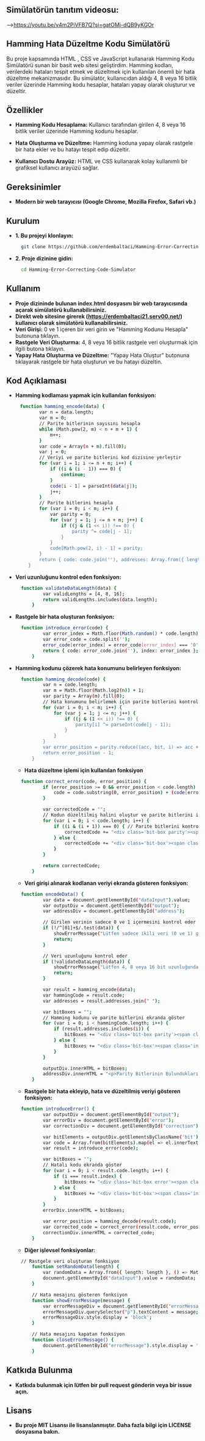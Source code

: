 ## Simülatörün tanıtım videosu:
-->https://youtu.be/v4m2PiVFB7Q?si=gatOMj-dQB9yKGOr
## Hamming Hata Düzeltme Kodu Simülatörü
Bu proje kapsamında HTML , CSS ve JavaScript kullanarak Hamming Kodu Simülatörü sunan bir basit web sitesi geliştirdim. Hamming kodları, verilerdeki hataları tespit etmek ve düzeltmek için kullanılan önemli bir hata düzeltme mekanizmasıdır. Bu simülatör, kullanıcıdan aldığı 4, 8 veya 16 bitlik veriler üzerinde Hamming kodu hesaplar, hataları yapay olarak oluşturur ve düzeltir.

## Özellikler
- **Hamming Kodu Hesaplama:** Kullanıcı tarafından girilen 4, 8 veya 16 bitlik veriler üzerinde Hamming kodunu hesaplar.

- **Hata Oluşturma ve Düzeltme:** Hamming koduna yapay olarak rastgele bir hata ekler ve bu hatayı tespit edip düzeltir.

- **Kullanıcı Dostu Arayüz:** HTML ve CSS kullanarak kolay kullanımlı bir grafiksel kullanıcı arayüzü sağlar.


## Gereksinimler
- **Modern bir web tarayıcısı (Google Chrome, Mozilla Firefox, Safari vb.)**


## Kurulum
- **1. Bu projeyi klonlayın:**
  ```bash
    git clone https://github.com/erdembaltaci/Hamming-Error-Correcting-Code-Simulator.git
  ```
- **2. Proje dizinine gidin:**
  ```bash
    cd Hamming-Error-Correcting-Code-Simulator
  ```

## Kullanım
- **Proje dizininde bulunan index.html dosyasını bir web tarayıcısında açarak simülatörü kullanabilirsiniz.**
- **Direkt web sitesine girerek (https://erdembaltaci21.serv00.net/) kullanıcı olarak simülatörü kullanabilirsiniz.**
- **Veri Girişi:** 0 ve 1 içeren bir veri girin ve "Hamming Kodunu Hesapla" butonuna tıklayın.
- **Rastgele Veri Oluşturma:** 4, 8 veya 16 bitlik rastgele veri oluşturmak için ilgili butona tıklayın.
- **Yapay Hata Oluşturma ve Düzeltme:** "Yapay Hata Oluştur" butonuna tıklayarak rastgele bir hata oluşturun ve bu hatayı düzeltin.


## Kod Açıklaması

- **Hamming kodlaması yapmak için kullanılan fonksiyon:**
```bash
     function hamming_encode(data) {
            var n = data.length;
            var m = 0;
            // Parite bitlerinin sayısını hesapla
            while (Math.pow(2, m) < n + m + 1) {
                m++;
            }
            var code = Array(n + m).fill(0);
            var j = 0;
            // Veriyi ve parite bitlerini kod dizisine yerleştir
            for (var i = 1; i <= n + m; i++) {
                if ((i & (i - 1)) === 0) {
                    continue;
                }
                code[i - 1] = parseInt(data[j]);
                j++;
            }
            // Parite bitlerini hesapla
            for (var i = 0; i < m; i++) {
                var parity = 0;
                for (var j = 1; j <= n + m; j++) {
                    if ((j & (1 << i)) !== 0) {
                        parity ^= code[j - 1];
                    }
                }
                code[Math.pow(2, i) - 1] = parity;
            }
            return { code: code.join(''), addresses: Array.from({ length: m }, (_, i) => Math.pow(2, i) - 1) };
        }
  ```


- **Veri uzunluğunu kontrol eden fonksiyon:**
  ```bash
    function validateDataLength(data) {
            var validLengths = [4, 8, 16];
            return validLengths.includes(data.length);
        }
  ```

- **Rastgele bir hata oluşturan fonksiyon:**
  ```bash
    function introduce_error(code) {
            var error_index = Math.floor(Math.random() * code.length);
            var error_code = code.split('');
            error_code[error_index] = error_code[error_index] === '0' ? '1' : '0';
            return { code: error_code.join(''), index: error_index };
        }
  ```

- **Hamming kodunu çözerek hata konumunu belirleyen fonksiyon:**
  ```bash
    function hamming_decode(code) {
            var n = code.length;
            var m = Math.floor(Math.log2(n)) + 1;
            var parity = Array(m).fill(0);
            // Hata konumunu belirlemek için parite bitlerini kontrol et
            for (var i = 0; i < m; i++) {
                for (var j = 1; j <= n; j++) {
                    if ((j & (1 << i)) !== 0) {
                        parity[i] ^= parseInt(code[j - 1]);
                    }
                }
            }
            var error_position = parity.reduce((acc, bit, i) => acc + (bit * Math.pow(2, i)), 0);
            return error_position - 1;  
        }
  ```
  - **Hata düzeltme işlemi için kullanılan fonksiyon**
  ```bash
    function correct_error(code, error_position) {
            if (error_position >= 0 && error_position < code.length) {
                code = code.substring(0, error_position) + (code[error_position] === '0' ? '1' : '0') + code.substring(error_position + 1);
            }

            var correctedCode = "";
            // Kodun düzeltilmiş halini oluştur ve parite bitlerini işaretle
            for (var i = 0; i < code.length; i++) {
                if ((i & (i + 1)) === 0) { // Parite bitlerini kontrol et
                    correctedCode += "<div class='bit-box parity'><span class='index-number'>" + (i + 1) + "</span><span class='bit'>" + code[i] + "</span></div>";
                } else {
                    correctedCode += "<div class='bit-box'><span class='index-number'>" + (i + 1) + "</span><span class='bit'>" + code[i] + "</span></div>";
                }
            }

            return correctedCode;
        }
  ```
   - **Veri girişi alınarak kodlanan veriyi ekranda gösteren fonksiyon:**
  ```bash
    function encodeData() {
            var data = document.getElementById("dataInput").value;
            var outputDiv = document.getElementById("output");
            var addressDiv = document.getElementById("address");

            // Girilen verinin sadece 0 ve 1 içermesini kontrol eder
            if (!/^[01]+$/.test(data)) {
                showErrorMessage("Lütfen sadece ikili veri (0 ve 1) giriniz!");
                return;
            }

            // Veri uzunluğunu kontrol eder
            if (!validateDataLength(data)) {
                showErrorMessage("Lütfen 4, 8 veya 16 bit uzunluğunda veri giriniz!");
                return;
            }

            var result = hamming_encode(data);
            var hammingCode = result.code;
            var addresses = result.addresses.join(" ");

            var bitBoxes = "";
            // Hamming kodunu ve parite bitlerini ekranda göster
            for (var i = 0; i < hammingCode.length; i++) {
                if (result.addresses.includes(i)) {
                    bitBoxes += "<div class='bit-box parity'><span class='index-number'>" + (i + 1) + "</span><span class='bit'>" + hammingCode[i] + "</span></div>";
                } else {
                    bitBoxes += "<div class='bit-box'><span class='index-number'>" + (i + 1) + "</span><span class='bit'>" + hammingCode[i] + "</span></div>";
                }
            }

            outputDiv.innerHTML = bitBoxes;
            addressDiv.innerHTML = "<p>Parity Bitlerinin Bulundukları  İndis Numaraları: " + addresses + "</p>";
        }
  ```
  - **Rastgele bir hata ekleyip, hata ve düzeltilmiş veriyi gösteren fonksiyon:**
  ```bash
    function introduceError() {
            var outputDiv = document.getElementById("output");
            var errorDiv = document.getElementById("error");
            var correctionDiv = document.getElementById("correction");

            var bitElements = outputDiv.getElementsByClassName('bit');
            var code = Array.from(bitElements).map(el => el.innerText).join('');
            var result = introduce_error(code);

            var bitBoxes = "";
            // Hatalı kodu ekranda göster
            for (var i = 0; i < result.code.length; i++) {
                if (i === result.index) {
                    bitBoxes += "<div class='bit-box error'><span class='index-number'>" + (i + 1) + "</span><span class='bit'>" + result.code[i] + "</span></div>";
                } else {
                    bitBoxes += "<div class='bit-box'><span class='index-number'>" + (i + 1) + "</span><span class='bit'>" + result.code[i] + "</span></div>";
                }
            }
            errorDiv.innerHTML = bitBoxes;

            var error_position = hamming_decode(result.code);
            var corrected_code = correct_error(result.code, error_position);
            correctionDiv.innerHTML = corrected_code;
        }
  ```
  - **Diğer işlevsel fonksiyonlar:**
  ```bash
    // Rastgele veri oluşturan fonksiyon
        function setRandomData(length) {
            var randomData = Array.from({ length: length }, () => Math.round(Math.random())).join('');
            document.getElementById("dataInput").value = randomData;
        }

        // Hata mesajını gösteren fonksiyon
        function showErrorMessage(message) {
            var errorMessageDiv = document.getElementById("errorMessage");
            errorMessageDiv.querySelector("p").textContent = message;
            errorMessageDiv.style.display = 'block';
        }

        // Hata mesajını kapatan fonksiyon
        function closeErrorMessage() {
            document.getElementById("errorMessage").style.display = 'none';
        }
  ```
    

## Katkıda Bulunma
- **Katkıda bulunmak için lütfen bir pull request gönderin veya bir issue açın.**

## Lisans
- **Bu proje MIT Lisansı ile lisanslanmıştır. Daha fazla bilgi için LICENSE dosyasına bakın.**
